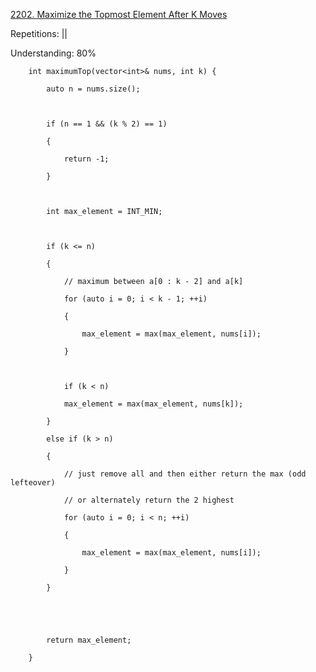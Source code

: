 
[2202. Maximize the Topmost Element After K Moves](https://leetcode.com/problems/maximize-the-topmost-element-after-k-moves/)

Repetitions: ||

Understanding: 80%
```
    int maximumTop(vector<int>& nums, int k) {

        auto n = nums.size();

  

        if (n == 1 && (k % 2) == 1)

        {

            return -1;

        }

  

        int max_element = INT_MIN;

  

        if (k <= n)

        {

            // maximum between a[0 : k - 2] and a[k]

            for (auto i = 0; i < k - 1; ++i)

            {

                max_element = max(max_element, nums[i]);

            }

  

            if (k < n)

            max_element = max(max_element, nums[k]);

        }

        else if (k > n)

        {

            // just remove all and then either return the max (odd lefteover)

            // or alternately return the 2 highest

            for (auto i = 0; i < n; ++i)

            {

                max_element = max(max_element, nums[i]);

            }

        }

  
  
  

        return max_element;

    }
```